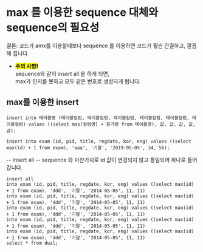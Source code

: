 # max 를 이용한 sequence 대체와 sequence의 필요성

결론: 코드가 amx를 이용할때보다 sequence 를 이용하면 코드가 훨씬 간결하고,
깔끔해 집니다.

- <mark><b>주의 사항!</b></mark>  
  sequence와 같이 insert all 을 하게 되면,  
  max가 인지를 못하고 모두 같은 번호로 생성되게 됩니다.

## max를 이용한 insert

```
insert into 테이블명 (테이블컬럼, 테이블컬럼, 테이블컬럼, 테이블컬럼, 테이블컬럼, 테이블컬럼) values ((select max(컬럼명) + 증가량 from 테이블명), 값, 값, 값, 값, 값);
```

```
insert into exam (id, pid, title, regdate, kor, eng) values ((select max(id) + 1 from exam), 'aaa', '기말', '2019-05-05', 34, 56);
```

-- insert all
-- sequence 와 마찬가지로 id 값이 변경되지 않고 통일되어 하나로 들어 갑니다.

```
insert all
into exam (id, pid, title, regdate, kor, eng) values ((select max(id) + 1 from exam), 'ddd', '기말', '2014-05-05', 11, 11)
into exam (id, pid, title, regdate, kor, eng) values ((select max(id) + 1 from exam), 'ddd', '기말', '2014-05-05', 11, 11)
into exam (id, pid, title, regdate, kor, eng) values ((select max(id) + 1 from exam), 'ddd', '기말', '2014-05-05', 11, 11)
into exam (id, pid, title, regdate, kor, eng) values ((select max(id) + 1 from exam), 'ddd', '기말', '2014-05-05', 11, 11)
into exam (id, pid, title, regdate, kor, eng) values ((select max(id) + 1 from exam), 'ddd', '기말', '2014-05-05', 11, 11)
select * from dual;
```
